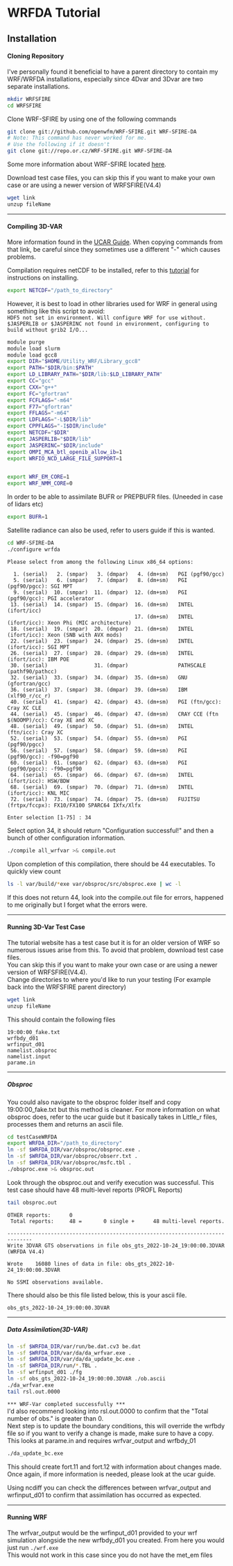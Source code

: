 
# WRFDA Tutorial

## Installation

#### Cloning Repository
I've personally found it beneficial to have a parent directory to contain my WRF/WRFDA installations, especially since 4Dvar and 3Dvar are two separate installations.
```bash
mkdir WRFSFIRE
cd WRFSFIRE
```

Clone WRF-SFIRE by using one of the following commands

```bash
git clone git://github.com/openwfm/WRF-SFIRE.git WRF-SFIRE-DA
# Note: This command has never worked for me.
# Use the following if it doesn't
git clone git://repo.or.cz/WRF-SFIRE.git WRF-SFIRE-DA
```
Some more information about WRF-SFIRE located [here](https://wiki.openwfm.org/wiki/How_to_get_WRF-SFIRE).

Download test case files, you can skip this if you want to make your own case or are using a newer version of WRFSFIRE(V4.4)
```bash
wget link
unzup fileName
```

---

#### Compiling 3D-VAR 
More information found in the [UCAR Guide](https://www2.mmm.ucar.edu/wrf/users/wrfda/Docs/user_guide_V3.7.1/users_guide_chap6.htm). When copying commands from that link, be careful since they sometimes use a different "-" which causes problems.

Compilation requires netCDF to be installed, refer to this [tutorial](https://www2.mmm.ucar.edu/wrf/OnLineTutorial/compilation_tutorial.php#STEP2) for instructions on installing.

```bash
export NETCDF="/path_to_directory"
```
However, it is best to load in other libraries used for WRF in general using something like this script to avoid:<br> 
`HDF5 not set in environment. Will configure WRF for use without.`<br>
`$JASPERLIB or $JASPERINC not found in environment, configuring to build without grib2 I/O...`

```bash
module purge
module load slurm
module load gcc8
export DIR="$HOME/Utility_WRF/Library_gcc8"
export PATH="$DIR/bin:$PATH"
export LD_LIBRARY_PATH="$DIR/lib:$LD_LIBRARY_PATH"
export CC="gcc"
export CXX="g++"
export FC="gfortran"
export FCFLAGS="-m64"
export F77="gfortran"
export FFLAGS="-m64"
export LDFLAGS="-L$DIR/lib"
export CPPFLAGS="-I$DIR/include"
export NETCDF="$DIR"
export JASPERLIB="$DIR/lib"
export JASPERINC="$DIR/include"
export OMPI_MCA_btl_openib_allow_ib=1
export WRFIO_NCD_LARGE_FILE_SUPPORT=1


export WRF_EM_CORE=1
export WRF_NMM_CORE=0
```

In order to be able to assimilate BUFR or PREPBUFR files. (Uneeded in case of lidars etc)
```bash
export BUFR=1
```
Satellite radiance can also be used, refer to users guide if this is wanted.

```bash
cd WRF-SFIRE-DA
./configure wrfda
```
```
Please select from among the following Linux x86_64 options:

  1. (serial)   2. (smpar)   3. (dmpar)   4. (dm+sm)   PGI (pgf90/gcc)
  5. (serial)   6. (smpar)   7. (dmpar)   8. (dm+sm)   PGI (pgf90/pgcc): SGI MPT
  9. (serial)  10. (smpar)  11. (dmpar)  12. (dm+sm)   PGI (pgf90/gcc): PGI accelerator
 13. (serial)  14. (smpar)  15. (dmpar)  16. (dm+sm)   INTEL (ifort/icc)
                                         17. (dm+sm)   INTEL (ifort/icc): Xeon Phi (MIC architecture)
 18. (serial)  19. (smpar)  20. (dmpar)  21. (dm+sm)   INTEL (ifort/icc): Xeon (SNB with AVX mods)
 22. (serial)  23. (smpar)  24. (dmpar)  25. (dm+sm)   INTEL (ifort/icc): SGI MPT
 26. (serial)  27. (smpar)  28. (dmpar)  29. (dm+sm)   INTEL (ifort/icc): IBM POE
 30. (serial)               31. (dmpar)                PATHSCALE (pathf90/pathcc)
 32. (serial)  33. (smpar)  34. (dmpar)  35. (dm+sm)   GNU (gfortran/gcc)
 36. (serial)  37. (smpar)  38. (dmpar)  39. (dm+sm)   IBM (xlf90_r/cc_r)
 40. (serial)  41. (smpar)  42. (dmpar)  43. (dm+sm)   PGI (ftn/gcc): Cray XC CLE
 44. (serial)  45. (smpar)  46. (dmpar)  47. (dm+sm)   CRAY CCE (ftn $(NOOMP)/cc): Cray XE and XC
 48. (serial)  49. (smpar)  50. (dmpar)  51. (dm+sm)   INTEL (ftn/icc): Cray XC
 52. (serial)  53. (smpar)  54. (dmpar)  55. (dm+sm)   PGI (pgf90/pgcc)
 56. (serial)  57. (smpar)  58. (dmpar)  59. (dm+sm)   PGI (pgf90/gcc): -f90=pgf90
 60. (serial)  61. (smpar)  62. (dmpar)  63. (dm+sm)   PGI (pgf90/pgcc): -f90=pgf90
 64. (serial)  65. (smpar)  66. (dmpar)  67. (dm+sm)   INTEL (ifort/icc): HSW/BDW
 68. (serial)  69. (smpar)  70. (dmpar)  71. (dm+sm)   INTEL (ifort/icc): KNL MIC
 72. (serial)  73. (smpar)  74. (dmpar)  75. (dm+sm)   FUJITSU (frtpx/fccpx): FX10/FX100 SPARC64 IXfx/Xlfx

Enter selection [1-75] : 34
```
Select option 34, it should return "Configuration successful!" and then a bunch of other configuration information.

```bash
./compile all_wrfvar >& compile.out
```
Upon completion of this compilation, there should be 44 executables. To quickly view count
```bash
ls -l var/build/*exe var/obsproc/src/obsproc.exe | wc -l
```
If this does not return 44, look into the compile.out file for errors, happened to me originally but I forget what the errors were.

---
#### Running 3D-Var Test Case 
The tutorial website has a test case but it is for an older version of WRF so numerous issues arise from this. To avoid that problem, download test case files.<br>
You can skip this if you want to make your own case or are using a newer version of WRFSFIRE(V4.4). <br>
Change directories to where you'd like to run your testing (For example back into the WRFSFIRE parent directory)
```bash
wget link
unzup fileName
```
This should contain the following files
```
19:00:00_fake.txt  
wrfbdy_d01  
wrfinput_d01
namelist.obsproc
namelist.input
parame.in
```

---

##### Obsproc
You could also navigate to the obsproc folder itself and copy 19:00:00_fake.txt but this method is cleaner. For more information on what obsproc does, refer to the ucar guide but it basically takes in Little_r files, processes them and returns an ascii file.
```bash
cd testCaseWRFDA
export WRFDA_DIR="/path_to_directory"
ln -sf $WRFDA_DIR/var/obsproc/obsproc.exe .
ln -sf $WRFDA_DIR/var/obsproc/obserr.txt .
ln -sf $WRFDA_DIR/var/obsproc/msfc.tbl .
./obsproc.exe >& obsproc.out
```
Look through the obsproc.out and verify execution was successful. This test case should have 48 multi-level reports (PROFL Reports)
```bash
tail obsproc.out
```
```
OTHER reports:      0
 Total reports:     48 =       0 single +      48 multi-level reports.

------------------------------------------------------------------------------
Write 3DVAR GTS observations in file obs_gts_2022-10-24_19:00:00.3DVAR (WRFDA V4.4)

Wrote    16080 lines of data in file: obs_gts_2022-10-24_19:00:00.3DVAR
 
No SSMI observations available.
```
There should also be this file listed below, this is your ascii file.
```
obs_gts_2022-10-24_19:00:00.3DVAR
```
---
##### Data Assimilation(3D-VAR)
```bash
ln -sf $WRFDA_DIR/var/run/be.dat.cv3 be.dat
ln -sf $WRFDA_DIR/var/da/da_wrfvar.exe .
ln -sf $WRFDA_DIR/var/da/da_update_bc.exe .
ln -sf $WRFDA_DIR/run/*.TBL .
ln -sf wrfinput_d01 ./fg
ln -sf obs_gts_2022-10-24_19:00:00.3DVAR ./ob.ascii
./da_wrfvar.exe
tail rsl.out.0000
```
```*** WRF-Var completed successfully ***```<br>
I'd also recommend looking into rsl.out.0000 to confirm that the "Total number of obs." is greater than 0.<br>
Next step is to update the boundary conditions, this will override the wrfbdy file so if you want to verify a change is made, make sure to have a copy. This looks at parame.in and requires wrfvar_output and wrfbdy_01
```bash
./da_update_bc.exe
```
This should create fort.11 and fort.12 with information about changes made. Once again, if more information is needed, please look at the ucar guide.

Using ncdiff you can check the differences between wrfvar_output and wrfinput_d01 to confirm that assimilation has occurred as expected.

---
#### Running WRF
The wrfvar_output would be the wrfinput_d01 provided to your wrf simulation alongside the new wrfbdy_d01 you created. From here you would just run ```./wrf.exe```
<br>This would not work in this case since you do not have the met_em files